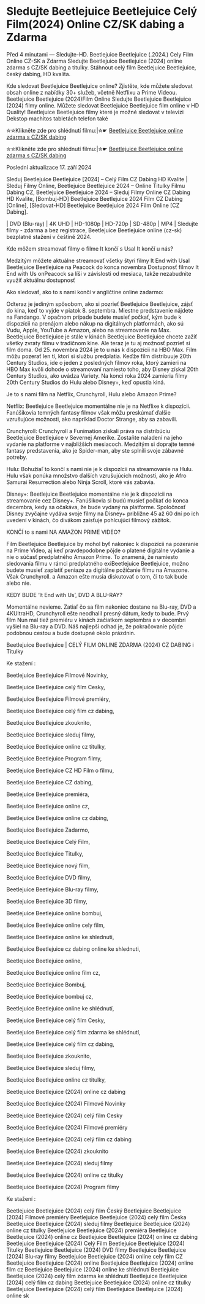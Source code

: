 # Sledujte Beetlejuice Beetlejuice Celý Film(2024) Online CZ/SK dabing a Zdarma

Před 4 minutami — Sledujte-HD. Beetlejuice Beetlejuice (.2024.) Cely Film Online CZ-SK a Zdarma
Sledujte Beetlejuice Beetlejuice (2024) online zdarma s CZ/SK dabing a titulky. Stáhnout celý film Beetlejuice Beetlejuice, český dabing, HD kvalita.

Kde sledovat Beetlejuice Beetlejuice online? Zjistěte, kde můžete sledovat obsah online z nabídky 30+ služeb, včetně Netflixu a Prime Videou. Beetlejuice Beetlejuice (2024)Film Online Sledujte Beetlejuice Beetlejuice (2024) filmy online. Můžete sledovat Beetlejuice Beetlejuice film online v HD Quality! Beetlejuice Beetlejuice filmy které je možné sledovat v televizi Dekstop machitos tabletách telefon také

✮✮Klikněte zde pro shlédnutí filmu:|✮☛ [Beetlejuice Beetlejuice online zdarma s CZ/SK dabing](https://crotx.online/sk/movie/917496/beetlejuice.github)

✮✮Klikněte zde pro shlédnutí filmu:|✮☛ [Beetlejuice Beetlejuice online zdarma s CZ/SK dabing](https://crotx.online/sk/movie/917496/beetlejuice.github)

Poslední aktualizace 17. září 2024


Sleduj Beetlejuice Beetlejuice [2024] – Celý Film CZ Dabing HD Kvalite | Sleduj Filmy Online, Beetlejuice Beetlejuice 2024 – Online Titulky Filmu Dabing CZ, Beetlejuice Beetlejuice 2024 – Sleduj Filmy Online CZ Dabing HD Kvalite, [Bombuj-HD] Beetlejuice Beetlejuice 2024 Film CZ Dabing [Online], [Sledovat-HD] Beetlejuice Beetlejuice 2024 Film Online [CZ Dabing].

| DVD (Blu-ray) | 4K UHD | HD-1080p | HD-720p | SD-480p | MP4 | Sledujte filmy - zdarma a bez registrace, Beetlejuice Beetlejuice online (cz-sk) bezplatné stažení v češtině 2024.

Kde môžem streamovať filmy o filme It končí s Usal It končí u nás?

Medzitým môžete aktuálne streamovať všetky štyri filmy It End with Usal Beetlejuice Beetlejuice na Peacock do konca novembra Dostupnosť filmov It End with Us onPeacock sa líši v závislosti od mesiaca, takže nezabudnite využiť aktuálnu dostupnosť

Ako sledovať, ako to s nami končí v angličtine online zadarmo:

Odteraz je jediným spôsobom, ako si pozrieť Beetlejuice Beetlejuice, zájsť do kina, keď to vyjde v piatok 8. septembra. Miestne predstavenie nájdete na Fandango. V opačnom prípade budete musieť počkať, kým bude k dispozícii na prenájom alebo nákup na digitálnych platformách, ako sú Vudu, Apple, YouTube a Amazon, alebo na streamovanie na Max. Beetlejuice Beetlejuice je stále v kinách Beetlejuice Beetlejuice chcete zažiť všetky zvraty filmu v tradičnom kine. Ale teraz je tu aj možnosť pozrieť si film doma. Od 25. novembra 2024 je to u nás k dispozícii na HBO Max. Film môžu pozerať len tí, ktorí si službu predplatia. Keďže film distribuuje 20th Century Studios, ide o jeden z posledných filmov roka, ktorý zamieri na HBO Max kvôli dohode o streamovaní namiesto toho, aby Disney získal 20th Century Studios, ako uvádza Variety. Na konci roka 2024 zamieria filmy 20th Century Studios do Hulu alebo Disney+, keď opustia kiná.

Je to s nami film na Netflix, Crunchyroll, Hulu alebo Amazon Prime?

Netflix: Beetlejuice Beetlejuice momentálne nie je na Netflixe k dispozícii. Fanúšikovia temných fantasy filmov však môžu preskúmať ďalšie vzrušujúce možnosti, ako napríklad Doctor Strange, aby sa zabavili.

Crunchyroll: Crunchyroll a Funimation získali práva na distribúciu Beetlejuice Beetlejuice v Severnej Amerike. Zostaňte naladení na jeho vydanie na platforme v najbližších mesiacoch. Medzitým si doprajte temné fantasy predstavenia, ako je Spider-man, aby ste splnili svoje zábavné potreby.

Hulu: Bohužiaľ to končí s nami nie je k dispozícii na streamovanie na Hulu. Hulu však ponúka množstvo ďalších vzrušujúcich možností, ako je Afro Samurai Resurrection alebo Ninja Scroll, ktoré vás zabavia.

Disney+: Beetlejuice Beetlejuice momentálne nie je k dispozícii na streamovanie cez Disney+. Fanúšikovia si budú musieť počkať do konca decembra, kedy sa očakáva, že bude vydaný na platforme. Spoločnosť Disney zvyčajne vydáva svoje filmy na Disney+ približne 45 až 60 dní po ich uvedení v kinách, čo divákom zaisťuje pohlcujúci filmový zážitok.

KONČÍ to s nami NA AMAZON PRIME VIDEO?

Film Beetlejuice Beetlejuice by mohol byť nakoniec k dispozícii na pozeranie na Prime Video, aj keď pravdepodobne pôjde o platené digitálne vydanie a nie o súčasť predplatného Amazon Prime. To znamená, že namiesto sledovania filmu v rámci predplatného exiBeetlejuice Beetlejuice, možno budete musieť zaplatiť peniaze za digitálne požičanie filmu na Amazone. Však Crunchyroll. a Amazon ešte musia diskutovať o tom, či to tak bude alebo nie.

KEDY BUDE ‘It End with Us’, DVD A BLU-RAY?

Momentálne nevieme. Zatiaľ čo sa film nakoniec dostane na Blu-ray, DVD a 4KUltraHD, Crunchyroll ešte neodhalil presný dátum, kedy to bude. Prvý film Nun mal tiež premiéru v kinách začiatkom septembra a v decembri vyšiel na Blu-ray a DVD. Náš najlepší odhad je, že pokračovanie pôjde podobnou cestou a bude dostupné okolo prázdnin.

Beetlejuice Beetlejuice | CELÝ FILM ONLINE ZDARMA (2024) CZ DABING i Titulky

Ke stažení :

Beetlejuice Beetlejuice Filmové Novinky,

Beetlejuice Beetlejuice celý film Cesky,

Beetlejuice Beetlejuice Filmové premiéry,

Beetlejuice Beetlejuice celý film cz dabing,

Beetlejuice Beetlejuice zkouknito,

Beetlejuice Beetlejuice sleduj filmy,

Beetlejuice Beetlejuice online cz titulky,

Beetlejuice Beetlejuice Program filmy,

Beetlejuice Beetlejuice CZ HD Film o filmu,

Beetlejuice Beetlejuice CZ dabing,

Beetlejuice Beetlejuice premiéra,

Beetlejuice Beetlejuice online cz,

Beetlejuice Beetlejuice online cz dabing,

Beetlejuice Beetlejuice Zadarmo,

Beetlejuice Beetlejuice Celý Film,

Beetlejuice Beetlejuice Titulky,

Beetlejuice Beetlejuice nový film,

Beetlejuice Beetlejuice DVD filmy,

Beetlejuice Beetlejuice Blu-ray filmy,

Beetlejuice Beetlejuice 3D filmy,

Beetlejuice Beetlejuice online bombuj,

Beetlejuice Beetlejuice online cely film,

Beetlejuice Beetlejuice online ke shlednuti,

Beetlejuice Beetlejuice cz dabing online ke shlednuti,

Beetlejuice Beetlejuice online,

Beetlejuice Beetlejuice online film cz,

Beetlejuice Beetlejuice Bombuj,

Beetlejuice Beetlejuice bombuj cz,

Beetlejuice Beetlejuice online ke shlédnutí,

Beetlejuice Beetlejuice celý film Cesky,

Beetlejuice Beetlejuice celý film zdarma ke shlédnutí,

Beetlejuice Beetlejuice celý film cz dabing,

Beetlejuice Beetlejuice zkouknito,

Beetlejuice Beetlejuice sleduj filmy,

Beetlejuice Beetlejuice online cz titulky,

Beetlejuice Beetlejuice (2024) online cz dabing

Beetlejuice Beetlejuice (2024) Filmové Novinky

Beetlejuice Beetlejuice (2024) celý film Cesky

Beetlejuice Beetlejuice (2024) Filmové premiéry

Beetlejuice Beetlejuice (2024) celý film cz dabing

Beetlejuice Beetlejuice (2024) zkouknito

Beetlejuice Beetlejuice (2024) sleduj filmy

Beetlejuice Beetlejuice (2024) online cz titulky

Beetlejuice Beetlejuice (2024) Program filmy

Ke stažení :

Beetlejuice Beetlejuice (2024) celý film Český Beetlejuice Beetlejuice (2024) Filmové premiéry Beetlejuice Beetlejuice (2024) celý film Česka Beetlejuice Beetlejuice (2024) sleduj filmy Beetlejuice Beetlejuice (2024) online cz titulky Beetlejuice Beetlejuice (2024) premiéra Beetlejuice Beetlejuice (2024) online cz Beetlejuice Beetlejuice (2024) online cz dabing Beetlejuice Beetlejuice (2024) Celý Film Beetlejuice Beetlejuice (2024) Titulky Beetlejuice Beetlejuice (2024) DVD filmy Beetlejuice Beetlejuice (2024) Blu-ray filmy Beetlejuice Beetlejuice (2024) online cely film CZ Beetlejuice Beetlejuice (2024) online Beetlejuice Beetlejuice (2024) online film cz Beetlejuice Beetlejuice (2024) online ke shlédnutí Beetlejuice Beetlejuice (2024) celý film zdarma ke shlédnutí Beetlejuice Beetlejuice (2024) celý film cz dabing Beetlejuice Beetlejuice (2024) online cz titulky Beetlejuice Beetlejuice (2024) celý film Beetlejuice Beetlejuice (2024) online sk

